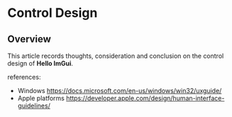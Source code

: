 # Control Design

## Overview

This article records thoughts, consideration and conclusion on the control design of __Hello ImGui__.

references:
* Windows
https://docs.microsoft.com/en-us/windows/win32/uxguide/
* Apple platforms
https://developer.apple.com/design/human-interface-guidelines/
